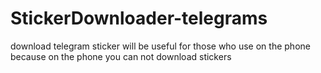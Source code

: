 # StickerDownloader-telegrams
download telegram sticker will be useful for those who use on the phone because on the phone you can not download stickers

